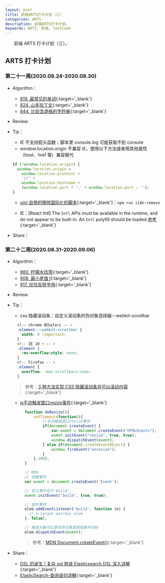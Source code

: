 ```yaml
---
layout: post
title: 前端ARTS打卡计划（三）
categories: ARTS
description: 前端ARTS打卡计划。
keywords: ARTS, 前端, leetCode
---
```


&emsp;&emsp;前端 ARTS 打卡计划（三）。

## ARTS 打卡计划

### 第二十一周(2020.08.24-2020.08.30)

- Algorithm：

  - [819. 最常见的单词](https://leetcode-cn.com/problems/most-common-word/){:target='\_blank'}
  - [824. 山羊拉丁文](https://leetcode-cn.com/problems/goat-latin/){:target='\_blank'}
  - [844. 比较含退格的字符串](https://leetcode-cn.com/problems/backspace-string-compare/){:target='\_blank'}

- Review:

- Tip：

  - IE 不支持箭头函数；脚本里 console.log 可能获取不到 console
  - window.location.origin 不兼容 IE，使用以下方法或者用其他属性（host、href 等）兼容替代

  ```js
  if (!window.location.origin) {
    window.location.origin =
      window.location.protocol +
      '//' +
      window.location.hostname +
      (window.location.port ? ':' + window.location.port : '');
  }
  ```

  - [umi 自带的移除国际化的脚本](https://www.jianshu.com/p/311e3e41688d){:target='\_blank'}：`npm run i18n-remove`

  - IE：[React Intl] The `Intl` APIs must be available in the runtime, and do not appear to be built-in. An `Intl` polyfill should be loaded.[参考](https://github.com/ant-design/ant-design-pro/issues/2149){:target='\_blank'}

- Share：

### 第二十二周(2020.08.31-2020.09.06)

- Algorithm：

  - [860. 柠檬水找零](https://leetcode-cn.com/problems/lemonade-change/){:target='\_blank'}
  - [908. 最小差值 I](https://leetcode-cn.com/problems/smallest-range-i/){:target='\_blank'}
  - [917. 仅仅反转字母](https://leetcode-cn.com/problems/reverse-only-letters/){:target='\_blank'}

- Review:

- Tip：

  - css 隐藏滚动条：自定义滚动条的伪对象选择器::-webkit-scrollbar

  ```css
    <!-- chrome 和Safari -- >
    .element::-webkit-scrollbar {
      width: 0 !important;
    }
    <!-- IE 10 + -- >
    .element {
      -ms-overflow-style: none;
    }
    <!-- Firefox -- >
    .element {
      overflow: -moz-scrollbars-none;
    }
  ```

    > 参考：[3 种方法实现 CSS 隐藏滚动条并可以滚动内容](http://caibaojian.com/hide-scrollbar.html){:target='\_blank'}

  - [js手动触发窗口resize事件](https://www.jianshu.com/p/ded9183ed8db){:target='_blank'}   
    ```js
      function doResize(){
          setTimeout(function(){
              //手动触发窗口resize事件
              if(document.createEvent) {
                  var event = document.createEvent("HTMLEvents");
                  event.initEvent("resize", true, true);
                  window.dispatchEvent(event);
              } else if(document.createEventObject) {
                  window.fireEvent("onresize");
              }
          },100);
      }
    ```

    ```js
      // MDN
      // 创建事件
      var event = document.createEvent('Event');

      // 定义事件名为'build'.
      event.initEvent('build', true, true);

      // 监听事件
      elem.addEventListener('build', function (e) {
        // e.target matches elem
      }, false);

      // 触发对象可以是任何元素或其他事件目标
      elem.dispatchEvent(event);
    ```
    > 参考：[MDN Document.createEvent()](https://developer.mozilla.org/zh-CN/docs/Web/API/Document/createEvent){:target='_blank'}

- Share：

  - [DSL 的诞生 &#124; 复杂 sql 转成 Elasticsearch DSL 深入详解](https://blog.csdn.net/laoyang360/article/details/78556221){:target='\_blank'}
  - [ElasticSearch-查询语句详解](https://juejin.im/post/6844903890396135438){:target='\_blank'}
